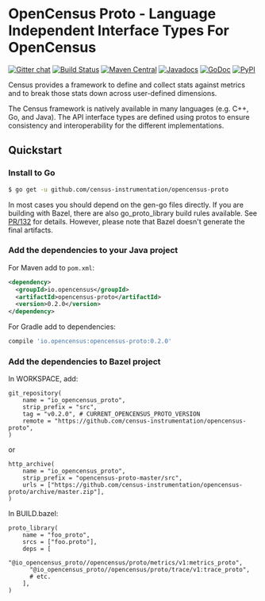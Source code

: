 OpenCensus Proto - Language Independent Interface Types For OpenCensus
===============================================================
[![Gitter chat][gitter-image]][gitter-url]
[![Build Status][travis-image]][travis-url]
[![Maven Central][maven-image]][maven-url]
[![Javadocs][javadoc-image]][javadoc-url]
[![GoDoc][godoc-image]][godoc-url]
[![PyPI][pypi-image]][pypi-url]

Census provides a framework to define and collect stats against metrics and to
break those stats down across user-defined dimensions.

The Census framework is natively available in many languages (e.g. C++, Go,
and Java). The API interface types are defined using protos to ensure
consistency and interoperability for the different implementations.

## Quickstart

### Install to Go

```bash
$ go get -u github.com/census-instrumentation/opencensus-proto
```

In most cases you should depend on the gen-go files directly. If you are
building with Bazel, there are also go_proto_library build rules available.
See [PR/132](https://github.com/census-instrumentation/opencensus-proto/pull/132)
for details. However, please note that Bazel doesn't generate the final
artifacts.

### Add the dependencies to your Java project

For Maven add to `pom.xml`:
```xml
<dependency>
  <groupId>io.opencensus</groupId>
  <artifactId>opencensus-proto</artifactId>
  <version>0.2.0</version>
</dependency>
```

For Gradle add to dependencies:
```gradle
compile 'io.opencensus:opencensus-proto:0.2.0'
```

[travis-image]: https://travis-ci.org/census-instrumentation/opencensus-proto.svg?branch=master
[travis-url]: https://travis-ci.org/census-instrumentation/opencensus-proto
[maven-image]: https://maven-badges.herokuapp.com/maven-central/io.opencensus/opencensus-proto/badge.svg
[maven-url]: https://maven-badges.herokuapp.com/maven-central/io.opencensus/opencensus-proto
[gitter-image]: https://badges.gitter.im/census-instrumentation/lobby.svg
[gitter-url]: https://gitter.im/census-instrumentation/lobby
[javadoc-image]: https://www.javadoc.io/badge/io.opencensus/opencensus-proto.svg
[javadoc-url]: https://www.javadoc.io/doc/io.opencensus/opencensus-proto
[godoc-image]: https://godoc.org/github.com/census-instrumentation/opencensus-proto?status.svg
[godoc-url]: https://godoc.org/github.com/census-instrumentation/opencensus-proto
[pypi-image]: https://badge.fury.io/py/opencensus-proto.svg
[pypi-url]: https://pypi.org/project/opencensus-proto/

### Add the dependencies to Bazel project

In WORKSPACE, add:
```
git_repository(
    name = "io_opencensus_proto",
    strip_prefix = "src",
    tag = "v0.2.0", # CURRENT_OPENCENSUS_PROTO_VERSION
    remote = "https://github.com/census-instrumentation/opencensus-proto",
)
```
or

```
http_archive(
    name = "io_opencensus_proto",
    strip_prefix = "opencensus-proto-master/src",
    urls = ["https://github.com/census-instrumentation/opencensus-proto/archive/master.zip"],
)
```

In BUILD.bazel:
```bazel
proto_library(
    name = "foo_proto",
    srcs = ["foo.proto"],
    deps = [
      "@io_opencensus_proto//opencensus/proto/metrics/v1:metrics_proto",
      "@io_opencensus_proto//opencensus/proto/trace/v1:trace_proto",
      # etc.
    ],
)
```
